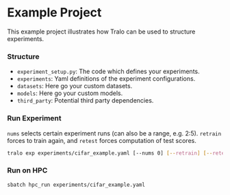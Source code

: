 # Example Project

This example project illustrates how Tralo can be used to structure experiments.


### Structure

- `experiment_setup.py`: The code which defines your experiments.
- `experiments`: Yaml definitions of the experiment configurations.
- `datasets`: Here go your custom datasets.
- `models`: Here go your custom models.
- `third_party`: Potential third party dependencies.


### Run Experiment

`nums` selects certain experiment runs (can also be a range, e.g. 2:5).
`retrain` forces to train again, and `retest` forces computation of test scores.

```bash
tralo exp experiments/cifar_example.yaml [--nums 0] [--retrain] [--retest]
```


### Run on HPC

```bash
sbatch hpc_run experiments/cifar_example.yaml
```